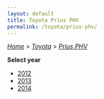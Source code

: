 ```yaml
---
layout: default
title: Toyota Prius PHV
permalink: /toyota/prius-phv/
---
```

[*Home*](/) > [*Toyota*](/toyota/) > [*Prius PHV*](/toyota/prius-phv/)

**Select year**

- [2012](/toyota/prius-phv/2012/)
- [2013](/toyota/prius-phv/2013/)
- [2014](/toyota/prius-phv/2014/)